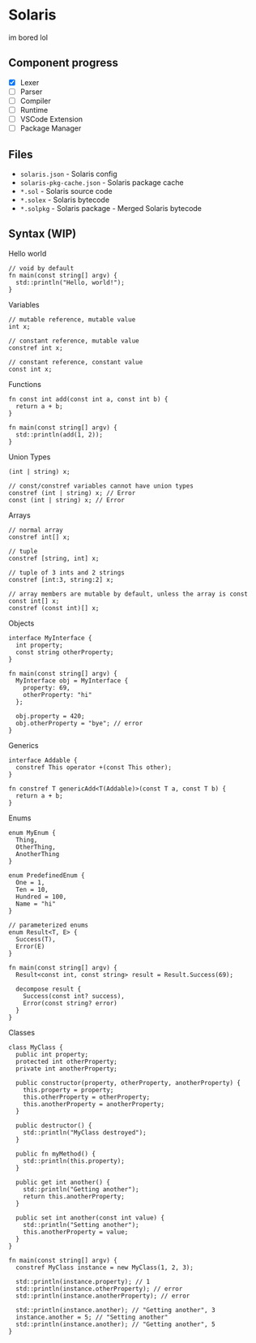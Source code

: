 # Solaris

im bored lol

## Component progress
* [x] Lexer
* [ ] Parser
* [ ] Compiler
* [ ] Runtime
* [ ] VSCode Extension
* [ ] Package Manager

## Files
* `solaris.json` - Solaris config
* `solaris-pkg-cache.json` - Solaris package cache
* `*.sol` - Solaris source code
* `*.solex` - Solaris bytecode
* `*.solpkg` - Solaris package - Merged Solaris bytecode

## Syntax (WIP)
Hello world
```
// void by default
fn main(const string[] argv) {
  std::println("Hello, world!");
}
```

Variables
```
// mutable reference, mutable value
int x;

// constant reference, mutable value
constref int x;

// constant reference, constant value
const int x;
```

Functions
```
fn const int add(const int a, const int b) {
  return a + b;
}

fn main(const string[] argv) {
  std::println(add(1, 2));
}
```

Union Types
```
(int | string) x;

// const/constref variables cannot have union types
constref (int | string) x; // Error
const (int | string) x; // Error
```

Arrays
```
// normal array
constref int[] x;

// tuple
constref [string, int] x;

// tuple of 3 ints and 2 strings
constref [int:3, string:2] x;

// array members are mutable by default, unless the array is const
const int[] x;
constref (const int)[] x;
```

Objects
```
interface MyInterface {
  int property;
  const string otherProperty;
}

fn main(const string[] argv) {
  MyInterface obj = MyInterface {
    property: 69,
    otherProperty: "hi"
  };

  obj.property = 420;
  obj.otherProperty = "bye"; // error
}
```

Generics
```
interface Addable {
  constref This operator +(const This other);
}

fn constref T genericAdd<T(Addable)>(const T a, const T b) {
  return a + b;
}
```

Enums
```
enum MyEnum {
  Thing,
  OtherThing,
  AnotherThing
}

enum PredefinedEnum {
  One = 1,
  Ten = 10,
  Hundred = 100,
  Name = "hi"
}

// parameterized enums
enum Result<T, E> {
  Success(T),
  Error(E)
}

fn main(const string[] argv) {
  Result<const int, const string> result = Result.Success(69);

  decompose result {
    Success(const int? success),
    Error(const string? error)
  }
}
```

Classes
```
class MyClass {
  public int property;
  protected int otherProperty;
  private int anotherProperty;

  public constructor(property, otherProperty, anotherProperty) {
    this.property = property;
    this.otherProperty = otherProperty;
    this.anotherProperty = anotherProperty;
  }

  public destructor() {
    std::println("MyClass destroyed");
  }

  public fn myMethod() {
    std::println(this.property);
  }

  public get int another() {
    std::println("Getting another");
    return this.anotherProperty;
  }

  public set int another(const int value) {
    std::println("Setting another");
    this.anotherProperty = value;
  }
}

fn main(const string[] argv) {
  constref MyClass instance = new MyClass(1, 2, 3);

  std::println(instance.property); // 1
  std::println(instance.otherProperty); // error
  std::println(instance.anotherProperty); // error
  
  std::println(instance.another); // "Getting another", 3
  instance.another = 5; // "Setting another"
  std::println(instance.another); // "Getting another", 5
}
```
